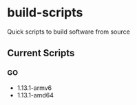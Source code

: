 # build-scripts
Quick scripts to build software from source

## Current Scripts
### GO
- 1.13.1-armv6
- 1.13.1-amd64
